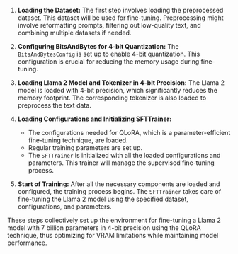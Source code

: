 1. **Loading the Dataset:**
   The first step involves loading the preprocessed dataset. This dataset will be used for fine-tuning. Preprocessing might involve reformatting prompts, filtering out low-quality text, and combining multiple datasets if needed.

2. **Configuring BitsAndBytes for 4-bit Quantization:**
   The `BitsAndBytesConfig` is set up to enable 4-bit quantization. This configuration is crucial for reducing the memory usage during fine-tuning.

3. **Loading Llama 2 Model and Tokenizer in 4-bit Precision:**
   The Llama 2 model is loaded with 4-bit precision, which significantly reduces the memory footprint. The corresponding tokenizer is also loaded to preprocess the text data.

4. **Loading Configurations and Initializing SFTTrainer:**
   - The configurations needed for QLoRA, which is a parameter-efficient fine-tuning technique, are loaded.
   - Regular training parameters are set up.
   - The `SFTTrainer` is initialized with all the loaded configurations and parameters. This trainer will manage the supervised fine-tuning process.

5. **Start of Training:**
   After all the necessary components are loaded and configured, the training process begins. The `SFTTrainer` takes care of fine-tuning the Llama 2 model using the specified dataset, configurations, and parameters.
   
  These steps collectively set up the environment for fine-tuning a Llama 2 model with 7 billion parameters in 4-bit precision using the QLoRA technique, thus optimizing for VRAM limitations while maintaining model performance.